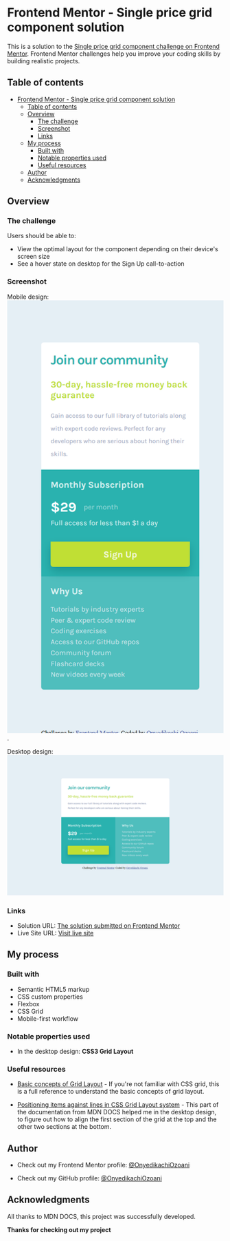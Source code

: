 <!-- @format -->

# Frontend Mentor - Single price grid component solution

This is a solution to the [Single price grid component challenge on Frontend Mentor](https://www.frontendmentor.io/challenges/single-price-grid-component-5ce41129d0ff452fec5abbbc). Frontend Mentor challenges help you improve your coding skills by building realistic projects.

## Table of contents

-   [Frontend Mentor - Single price grid component solution](#frontend-mentor---single-price-grid-component-solution)
    -   [Table of contents](#table-of-contents)
    -   [Overview](#overview)
        -   [The challenge](#the-challenge)
        -   [Screenshot](#screenshot)
        -   [Links](#links)
    -   [My process](#my-process)
        -   [Built with](#built-with)
        -   [Notable properties used](#notable-properties-used)
        -   [Useful resources](#useful-resources)
    -   [Author](#author)
    -   [Acknowledgments](#acknowledgments)

## Overview

### The challenge

Users should be able to:

-   View the optimal layout for the component depending on their device's screen size
-   See a hover state on desktop for the Sign Up call-to-action

### Screenshot

Mobile design: ![screenshot of the mobile design](design/single-price-grid-component-nerdynerd.netlify.app-mobile_screenshot.png).

Desktop design: ![screenshot of the desktop design](design/single-price-grid-component-nerdynerd.netlify.app-desktop_screenshot.png)

### Links

-   Solution URL: [The solution submitted on Frontend Mentor](https://www.frontendmentor.io/solutions/grid-component-design-using-css3-grid-layout-_nHzpqBs8W)
-   Live Site URL: [Visit live site](https://single-price-grid-component-nerdynerd.netlify.app/)

## My process

### Built with

-   Semantic HTML5 markup
-   CSS custom properties
-   Flexbox
-   CSS Grid
-   Mobile-first workflow

### Notable properties used

-   In the desktop design: **CSS3 Grid Layout**

### Useful resources

-   [Basic concepts of Grid Layout](https://developer.mozilla.org/en-US/docs/Web/CSS/CSS_grid_layout/Basic_concepts_of_grid_layout) - If you're not familiar with CSS grid, this is a full reference to understand the basic concepts of grid layout.

-   [Positioning items against lines in CSS Grid Layout system](https://developer.mozilla.org/en-US/docs/Web/CSS/CSS_grid_layout/Basic_concepts_of_grid_layout#positioning_items_against_lines) - This part of the documentation from MDN DOCS helped me in the desktop design, to figure out how to align the first section of the grid at the top and the other two sections at the bottom.

## Author

-   Check out my Frontend Mentor profile: [@OnyedikachiOzoani](https://www.frontendmentor.io/profile/OnyedikachiOzoani)

-   Check out my GitHub profile: [@OnyedikachiOzoani](https://github.com/OnyedikachiOzoani)

## Acknowledgments

All thanks to MDN DOCS, this project was successfully developed.

**Thanks for checking out my project**
